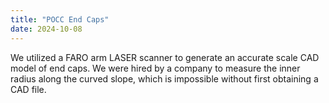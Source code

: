 ```yaml
---
title: "POCC End Caps"
date: 2024-10-08
---
```

We utilized a FARO arm LASER scanner to generate an accurate scale CAD model of end caps. We were hired by a company to measure the inner radius along the curved slope, which is impossible without first obtaining a CAD file.
